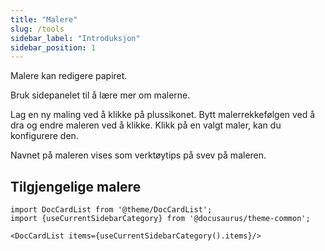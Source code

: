 ```yaml
---
title: "Malere"
slug: /tools
sidebar_label: "Introduksjon"
sidebar_position: 1
---
```



Malere kan redigere papiret.

Bruk sidepanelet til å lære mer om malerne.

Lag en ny maling ved å klikke på plussikonet. Bytt malerrekkefølgen ved å dra og endre maleren ved å klikke. Klikk på en valgt maler, kan du konfigurere den.

Navnet på maleren vises som verktøytips på svev på maleren.

## Tilgjengelige malere

```mdx-code-block
import DocCardList from '@theme/DocCardList';
import {useCurrentSidebarCategory} from '@docusaurus/theme-common';

<DocCardList items={useCurrentSidebarCategory().items}/>
```

